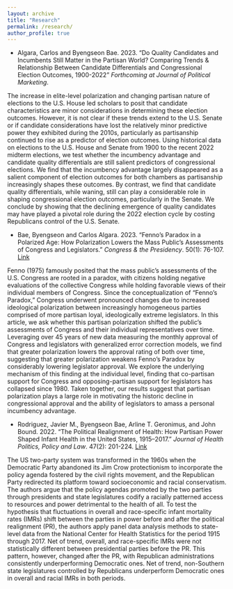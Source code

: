 ```yaml
---
layout: archive
title: "Research"
permalink: /research/
author_profile: true
---
```


* Algara, Carlos and Byengseon Bae. 2023. “Do Quality Candidates and Incumbents Still Matter in the Partisan World? Comparing Trends & Relationship Between Candidate Differentials and Congressional Election Outcomes, 1900-2022” *Forthcoming at Journal of Political Marketing*.

The increase in elite-level polarization and changing partisan nature of elections to the U.S. House led scholars to posit that candidate characteristics are minor considerations in determining these election outcomes. However, it is not clear if these trends extend to the U.S. Senate or if candidate considerations have lost the relatively minor predictive power they exhibited during the 2010s, particularly as partisanship continued to rise as a predictor of election outcomes. Using historical data on elections to the U.S. House and Senate from 1900 to the recent 2022 midterm elections, we test whether the incumbency advantage and candidate quality differentials are still salient predictors of congressional elections. We find that the incumbency advantage largely disappeared as a salient component of election outcomes for both chambers as partisanship increasingly shapes these outcomes. By contrast, we find that candidate quality differentials, while waning, still can play a considerable role in shaping congressional election outcomes, particularly in the Senate. We conclude by showing that the declining emergence of quality candidates may have played a pivotal role during the 2022 election cycle by costing Republicans control of the U.S. Senate.

* Bae, Byengseon and Carlos Algara. 2023. “Fenno’s Paradox in a Polarized Age: How Polarization Lowers the Mass Public’s Assessments of Congress and Legislators.” *Congress & the Presidency*. 50(1): 76-107. [Link](https://www.tandfonline.com/doi/full/10.1080/07343469.2022.2110995)

Fenno (1975) famously posited that the mass public’s assessments of the U.S. Congress are rooted in a paradox, with citizens holding negative evaluations of the collective Congress while holding favorable views of their individual members of Congress. Since the conceptualization of “Fenno’s Paradox,” Congress underwent pronounced changes due to increased ideological polarization between increasingly homogeneous parties comprised of more partisan loyal, ideologically extreme legislators. In this article, we ask whether this partisan polarization shifted the public’s assessments of Congress and their individual representatives over time. Leveraging over 45 years of new data measuring the monthly approval of Congress and legislators with generalized error correction models, we find that greater polarization lowers the approval rating of both over time, suggesting that greater polarization weakens Fenno’s Paradox by considerably lowering legislator approval. We explore the underlying mechanism of this finding at the individual level, finding that co-partisan support for Congress and opposing-partisan support for legislators has collapsed since 1980. Taken together, our results suggest that partisan polarization plays a large role in motivating the historic decline in congressional approval and the ability of legislators to amass a personal incumbency advantage.

* Rodriguez, Javier M., Byengseon Bae, Arline T. Geronimus, and John Bound. 2022. “The Political Realignment of Health: How Partisan Power Shaped Infant Health in the United States, 1915–2017.” *Journal of Health Politics, Policy and Law*. 47(2): 201-224. [Link](https://read.dukeupress.edu/jhppl/article-abstract/47/2/201/181615/The-Political-Realignment-of-Health-How-Partisan?redirectedFrom=fulltext)

The US two-party system was transformed in the 1960s when the Democratic Party abandoned its Jim Crow protectionism to incorporate the policy agenda fostered by the civil rights movement, and the Republican Party redirected its platform toward socioeconomic and racial conservatism. The authors argue that the policy agendas promoted by the two parties through presidents and state legislatures codify a racially patterned access to resources and power detrimental to the health of all. To test the hypothesis that fluctuations in overall and race-specific infant mortality rates (IMRs) shift between the parties in power before and after the political realignment (PR), the authors apply panel data analysis methods to state-level data from the National Center for Health Statistics for the period 1915 through 2017. Net of trend, overall, and race-specific IMRs were not statistically different between presidential parties before the PR. This pattern, however, changed after the PR, with Republican administrations consistently underperforming Democratic ones. Net of trend, non-Southern state legislatures controlled by Republicans underperform Democratic ones in overall and racial IMRs in both periods.

